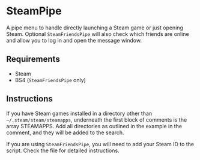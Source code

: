 # SteamPipe
A pipe menu to handle directly launching a Steam game or just opening Steam. Optional `SteamFriendsPipe` will also check which friends are online and allow you to log in and open the message window.

## Requirements
* Steam
* BS4 (`SteamFriendsPipe` only)

## Instructions
If you have Steam games installed in a directory other than `~/.steam/steam/steamapps`, underneath the first block of comments is the array STEAMAPPS. Add all directories as outlined in the example in the comment, and they will be added to the search.

If you are using `SteamFriendsPipe`, you will need to add your Steam ID to the script. Check the file for detailed instructions.
